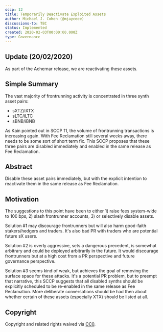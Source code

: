 ```yaml
---
sccp: 12
title: Temporarily Deactivate Exploited Assets
author: Michael J. Cohen (@mjayceee)
discussions-to: TBC
status: Implemented
created: 2020-02-03T00:00:00.000Z
type: Governance
---
```


## Update (20/02/2020)
As part of the Achernar release, we are reactivating these assets. 

## Simple Summary
<!--"If you can't explain it simply, you don't understand it well enough." Provide a simplified and layman-accessible explanation of the SCCP.-->
The vast majority of frontrunning activity is concentrated in three synth asset pairs: 
- sXTZ/iXTX 
- sLTC/iLTC
- sBNB/iBNB

As Kain pointed out in SCCP 11, the volume of frontrunning transactions is increasing again. With Fee Reclamation still several weeks away, there needs to be some sort of short term fix. This SCCP proposes that these three pairs are disabled immediately and enabled in the same release as Fee Reclamation.

## Abstract
<!--A short (~200 word) description of the variable change proposed.-->
Disable these asset pairs immediately, but with the explicit intention to reactivate them in the same release as Fee Reclamation.

## Motivation
<!--The motivation is critical for SCCPs that want to update variables within Synthetix. It should clearly explain why the existing variable is not incentive aligned. SCCP submissions without sufficient motivation may be rejected outright.-->
The suggestions to this point have been to either 1) raise fees system-wide to 100 bps, 2) slash frontrunner accounts, 3) or selectively disable assets.

Solution #1 may discourage frontrunners but will also harm good-faith stakers/hedgers and traders. It's also bad PR with traders who are potential future sX users. 

Solution #2 is overly aggressive, sets a dangerous precedent, is somewhat arbitrary and could be deployed arbitrarily in the future. It would discourage frontrunners but at a high cost from a PR perspective and future governance perspective.

Solution #3 seems kind of weak, but achieves the goal of removing the surface space for these attacks. It's a potential PR problem, but to preempt that narrative, this SCCP suggests that all disabled synths should be explicitly scheduled to be re-enabled in the same release as Fee Reclamation. More deliberate conversations should be had then about whether certain of these assets (especially XTX) should be listed at all.

## Copyright
Copyright and related rights waived via [CC0](https://creativecommons.org/publicdomain/zero/1.0/).
